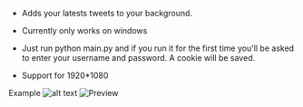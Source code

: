 - Adds your latests tweets to your background.

- Currently only works on windows

- Just run python main.py and if you run it for the first time you'll be asked to enter
your username and password. A cookie will be saved.

- Support for 1920*1080

Example
![alt text](https://i.imgur.com/e7TGGOQ.gif)
![Preview](https://i.imgur.com/HVECbtU.gif)

